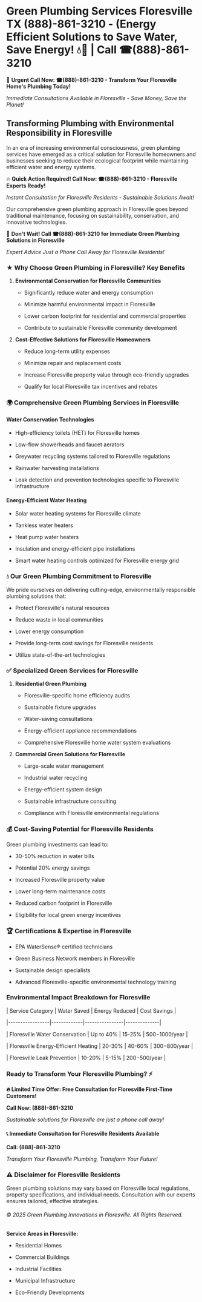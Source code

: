 # Green Plumbing Services Floresville TX (888)-861-3210 - (Energy Efficient Solutions to Save Water, Save Energy! 💧🌿 | Call ☎(888)-861-3210

🚨 **Urgent Call Now: ☎(888)-861-3210 - Transform Your Floresville Home's Plumbing Today!**
*Immediate Consultations Available in Floresville - Save Money, Save the Planet!*

## Transforming Plumbing with Environmental Responsibility in Floresville

In an era of increasing environmental consciousness, green plumbing services have emerged as a critical solution for Floresville homeowners and businesses seeking to reduce their ecological footprint while maintaining efficient water and energy systems. 

🔥 **Quick Action Required! Call Now: ☎(888)-861-3210 - Floresville Experts Ready!**
*Instant Consultation for Floresville Residents - Sustainable Solutions Await!*

Our comprehensive green plumbing approach in Floresville goes beyond traditional maintenance, focusing on sustainability, conservation, and innovative technologies.

🚨 **Don't Wait! Call ☎(888)-861-3210 for Immediate Green Plumbing Solutions in Floresville**
*Expert Advice Just a Phone Call Away for Floresville Residents!*

### ★ Why Choose Green Plumbing in Floresville? Key Benefits

1. **Environmental Conservation for Floresville Communities** 
   - Significantly reduce water and energy consumption
   - Minimize harmful environmental impact in Floresville
   - Lower carbon footprint for residential and commercial properties
   - Contribute to sustainable Floresville community development

2. **Cost-Effective Solutions for Floresville Homeowners** 
   - Reduce long-term utility expenses
   - Minimize repair and replacement costs
   - Increase Floresville property value through eco-friendly upgrades
   - Qualify for local Floresville tax incentives and rebates

### 🌍 Comprehensive Green Plumbing Services in Floresville

#### Water Conservation Technologies
- High-efficiency toilets (HET) for Floresville homes
- Low-flow showerheads and faucet aerators
- Greywater recycling systems tailored to Floresville regulations
- Rainwater harvesting installations
- Leak detection and prevention technologies specific to Floresville infrastructure

#### Energy-Efficient Water Heating
- Solar water heating systems for Floresville climate
- Tankless water heaters
- Heat pump water heaters
- Insulation and energy-efficient pipe installations
- Smart water heating controls optimized for Floresville energy grid

### 💧 Our Green Plumbing Commitment to Floresville

We pride ourselves on delivering cutting-edge, environmentally responsible plumbing solutions that:
- Protect Floresville's natural resources
- Reduce waste in local communities
- Lower energy consumption
- Provide long-term cost savings for Floresville residents
- Utilize state-of-the-art technologies

### ✅ Specialized Green Services for Floresville

1. **Residential Green Plumbing**
   - Floresville-specific home efficiency audits
   - Sustainable fixture upgrades
   - Water-saving consultations
   - Energy-efficient appliance recommendations
   - Comprehensive Floresville home water system evaluations

2. **Commercial Green Solutions for Floresville**
   - Large-scale water management
   - Industrial water recycling
   - Energy-efficient system design
   - Sustainable infrastructure consulting
   - Compliance with Floresville environmental regulations

### 💰 Cost-Saving Potential for Floresville Residents

Green plumbing investments can lead to:
- 30-50% reduction in water bills
- Potential 20% energy savings
- Increased Floresville property value
- Lower long-term maintenance costs
- Reduced carbon footprint in Floresville
- Eligibility for local green energy incentives

### 🏆 Certifications & Expertise in Floresville

- EPA WaterSense® certified technicians
- Green Business Network members in Floresville
- Sustainable design specialists
- Advanced Floresville-specific environmental technology training

### Environmental Impact Breakdown for Floresville

| Service Category | Water Saved | Energy Reduced | Cost Savings |
|-----------------|-------------|----------------|--------------|
| Floresville Water Conservation | Up to 40% | 15-25% | $500-$1000/year |
| Floresville Energy-Efficient Heating | 20-30% | 40-60% | $300-$800/year |
| Floresville Leak Prevention | 10-20% | 5-15% | $200-$500/year |

### Ready to Transform Your Floresville Plumbing? ⚡

**🔥 Limited Time Offer: Free Consultation for Floresville First-Time Customers!**

**Call Now: (888)-861-3210**
*Sustainable solutions for Floresville are just a phone call away!*

#### 📞 Immediate Consultation for Floresville Residents Available

**Call: (888)-861-3210**
*Transform Your Floresville Plumbing, Transform Your Future!*

### ⚠️ Disclaimer for Floresville Residents

Green plumbing solutions may vary based on Floresville local regulations, property specifications, and individual needs. Consultation with our experts ensures tailored, effective strategies.

###### © 2025 Green Plumbing Innovations in Floresville. All Rights Reserved.

**Service Areas in Floresville:** 
- Residential Homes
- Commercial Buildings
- Industrial Facilities
- Municipal Infrastructure
- Eco-Friendly Developments